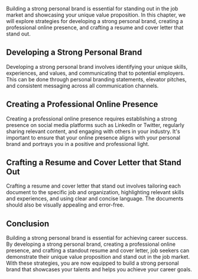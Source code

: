 
Building a strong personal brand is essential for standing out in the job market and showcasing your unique value proposition. In this chapter, we will explore strategies for developing a strong personal brand, creating a professional online presence, and crafting a resume and cover letter that stand out.

Developing a Strong Personal Brand
----------------------------------

Developing a strong personal brand involves identifying your unique skills, experiences, and values, and communicating that to potential employers. This can be done through personal branding statements, elevator pitches, and consistent messaging across all communication channels.

Creating a Professional Online Presence
---------------------------------------

Creating a professional online presence requires establishing a strong presence on social media platforms such as LinkedIn or Twitter, regularly sharing relevant content, and engaging with others in your industry. It's important to ensure that your online presence aligns with your personal brand and portrays you in a positive and professional light.

Crafting a Resume and Cover Letter that Stand Out
-------------------------------------------------

Crafting a resume and cover letter that stand out involves tailoring each document to the specific job and organization, highlighting relevant skills and experiences, and using clear and concise language. The documents should also be visually appealing and error-free.

Conclusion
----------

Building a strong personal brand is essential for achieving career success. By developing a strong personal brand, creating a professional online presence, and crafting a standout resume and cover letter, job seekers can demonstrate their unique value proposition and stand out in the job market. With these strategies, you are now equipped to build a strong personal brand that showcases your talents and helps you achieve your career goals.
